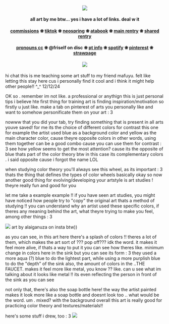 #### <p align="center"> ![](https://files.catbox.moe/esw0fj.png)
#### <p align="center"> all art by me btw... yes i have a lot of links. deal w it
#### <p align="center"> [commissions](https://fricomms.carrd.co/)  ❀  [tiktok](https://www.tiktok.com/@fri_core)  ❀  [neospring](https://neospring.org/@fri)  ❀  [atabook](https://fri.atabook.org)  ❀  [main rentry](https://rentry.co/feelbetter)  ❀  [shared rentry](https://rentry.co/samestation)
#### <p align="center">[pronouns cc](https://pronouns.cc/@nightic)  ❀   @friself on disc  ❀  [pt info](https://rentry.co/ptowner)  ❀  [spotify](https://open.spotify.com/user/31ajix25v2i4pz3etbcs3ve3rsmm?si=a6583ce8b4a94830)  ❀  [pinterest](https://pin.it/3agjiw2iX)  ❀  [strawpage](https://friself.straw.page/)

#### <p align="center"> ![](https://files.catbox.moe/m5m3yv.png)
    
  
  
  
  
  
  
  
  
  
  
  
  
hi chat this is me teaching some art stuff to my friend mafuyu. felt like letting this stay here cus i personally find it cool and i think it might help other people!! ^_^
12/12/24
  
  
  
OK so . remember im not like.  a professional or anythign this is just personal tips
i believe hte first thing for training art is finding inspiration/motivation
so firstly u just like. make a tab on pinterest of arts you personally like and want to somehow personificate them on your art : 3

nowww that you did your tab, try finding something that is present in all arts youve saved! for me its the choice of different colors for contrast
this one for example
the artist used blue as a background color and yellow as the main character color, cause theyre opposite colors
in other words, using them together can be a good combo cause you can use them for contrast  : 3
see how yellow seems to get the most attention? cause its the opposite of blue
thats part of the color theory btw
in this case its complementary colors . i said opposite cause i forgot the name LOL

when studying color theory you'll always see this wheel, as its important : 3
thats the thing that defines the types of color wheels basically 
okay so now 
another good thing for evolving/developing your artstyle is art studies ! theyre really fun and good for you

let me take a example
 example !! 
 if you have seen art studies, you might have noticed how people try to "copy" the original art 
 thats a method of studying !! you can understand  why an artist used these specific colors, if theres any meaning behind the art, what theyre trying to make you feel, among other things : 3

![](https://i.pinimg.com/736x/c6/86/14/c68614f5901c929796c4cf50b425bf1c.jpg) art by alaiganuza on insta btw))

as you can see, in this art here there's a splash of colors !! theres a lot of them, which makes the art sort of ??? pop off??? idk the word. it makes it feel more alive, if thats a way to put it
you can see how theres like. minimum change in colors here in the sink but you can see its form : 3
they used a more aqua (?) blue to do the lightest part, while using a more purplish blue to do the "depth" of the sink
also, the amount of colors in the ..THE FAUCET. makes it feel more like metal, you know ?? like. can u see what im talking about
it looks like metal !! its even reflecting the person in front of the sink as you can see

not only that, there's also the soap bottle here! the way the artist painted makes it look more like a soap bottle and doesnt look too .. what would be the word. um . mixed? with the background
overall this art is really good for practicing color theory and textures/materials!! 

here's some stuff i drew, too : 3
![](https://files.catbox.moe/go8hpf.png)
